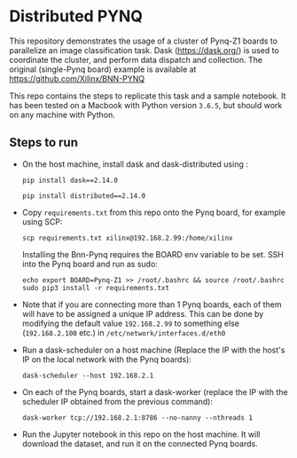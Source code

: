 # Distributed PYNQ

This repository demonstrates the usage of a cluster of Pynq-Z1 boards to parallelize an image classification task. Dask (https://dask.org/) is used to coordinate the cluster, and perform data dispatch and collection.
The original (single-Pynq board) example is available at https://github.com/Xilinx/BNN-PYNQ


This repo contains the steps to replicate this task and a sample notebook. It has been tested on a Macbook with Python version `3.6.5`, but should work on any machine with Python.

## Steps to run
- On the host machine, install dask and dask-distributed using :

    ```pip install dask==2.14.0```

    ```pip install distributed==2.14.0```


- Copy `requirements.txt` from this repo onto the Pynq board, for example using SCP:

    ```scp requirements.txt xilinx@192.168.2.99:/home/xilinx```

    Installing the Bnn-Pynq requires the BOARD env variable to be set. SSH into the Pynq board and run as sudo:

    ```
    echo export BOARD=Pynq-Z1 >> /root/.bashrc && source /root/.bashrc
    sudo pip3 install -r requirements.txt
    ```

- Note that if you are connecting more than 1 Pynq boards, each of them will have to be assigned a unique IP address. This can be done by modifying the default value `192.168.2.99` to something else (`192.168.2.100` etc.) in `/etc/network/interfaces.d/eth0`

- Run a dask-scheduler on a host machine (Replace the IP with the host's IP on the local network with the Pynq boards):

    ```dask-scheduler --host 192.168.2.1```

- On each of the Pynq boards, start a dask-worker (replace the IP with the scheduler IP obtained from the previous command):

    ```dask-worker tcp://192.168.2.1:8786 --no-nanny --nthreads 1```

- Run the Jupyter notebook in this repo on the host machine. It will download the dataset, and run it on the connected Pynq boards.